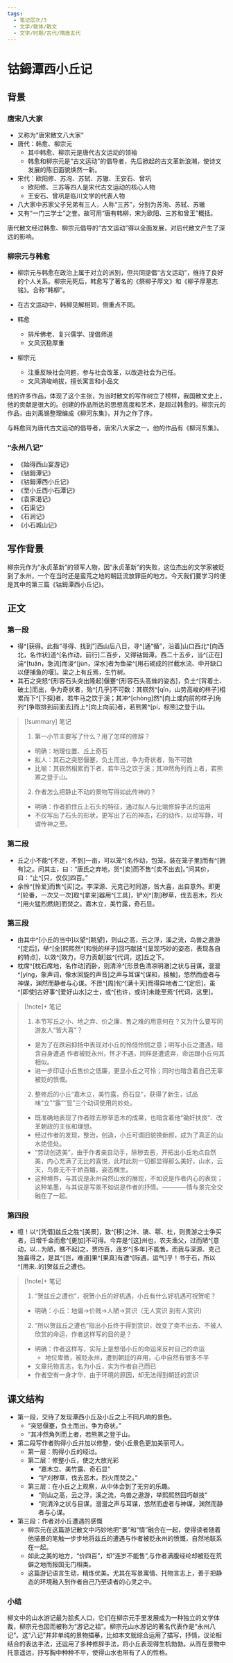 ```yaml
---
tags:
  - 笔记层次/3
  - 文学/载体/散文
  - 文学/时期/古代/隋唐五代
---
```


# 钴鉧潭西小丘记

## 背景


### 唐宋八大家

- 又称为“唐宋散文八大家”
- 唐代：韩愈、柳宗元
	- 其中韩愈、柳宗元是唐代古文运动的领袖
	- 韩愈和柳宗元是“古文运动”的倡导者，先后掀起的古文革新浪潮，使诗文发展的陈旧面貌焕然一新。
- 宋代：欧阳修、苏洵、苏轼、苏辙、王安石、曾巩
	- 欧阳修、三苏等四人是宋代古文运动的核心人物
	- 王安石、曾巩是临川文学的代表人物
- 八大家中苏家父子兄弟有三人，人称“三苏”，分别为苏洵、苏轼、苏辙
- 又有“一门三学士”之誉。故可用“唐有韩柳，宋为欧阳、三苏和曾王”概括。

唐代散文经过韩愈、柳宗元倡导的“古文运动”得以全面发展，对后代散文产生了深远的影响。

### 柳宗元与韩愈

- 柳宗元与韩愈在政治上属于对立的派别，但共同提倡“古文运动”，维持了良好的个人关系。柳宗元死后，韩愈写了著名的《祭柳子厚文》和《柳子厚墓志铭》。合称“韩柳”。
- 在古文运动中，韩柳见解相同，侧重点不同。

- 韩愈
	- 排斥佛老、复兴儒学、提倡师道
	- 文风沉稳厚重
- 柳宗元
	- 注重反映社会问题，参与社会改革，以改造社会为己任。
	- 文风清峻峭拔，擅长寓言和小品文

他的许多作品，体现了这个主张，为当时散文的写作树立了榜样，我国散文史上，他的贡献是很大的。创建的作品所达的思想高度和艺术，是超过韩愈的。柳宗元的作品，由刘禹锡整理编成《柳河东集》，并为之作了序。

与韩愈同为唐代古文运动的倡导者，唐宋八大家之一。他的作品有《柳河东集》。

### “永州八记”

- 《始得西山宴游记》
- 《钴鉧潭记》
- 《钴鉧潭西小丘记》
- 《至小丘西小石潭记》
- 《袁家渴记》
- 《石渠记》
- 《石涧记》
- 《小石城山记》

## 写作背景

柳宗元作为“永贞革新”的领军人物，因“永贞革新”的失败，这位杰出的文学家被贬到了永州，一个在当时还是蛮荒之地的朝廷流放罪臣的地方。今天我们要学习的便是其中的第三篇《钴鉧潭西小丘记》。



## 正文

### 第一段
- 得^[获得。此指“寻得、找到”]西山后八日，寻^[通“循”，沿着]山口西北^[向西北，名作状]道^[名作动，前行]二百步，又得钴鉧潭。西二十五步，当^[正在]湍^[tuān，急流]而浚^[jùn，深水]者为鱼梁^[用石砌成的拦截水流、中开缺口以便捕鱼的堰]。梁之上有丘焉，生竹树。
- 其石之突怒^[形容石头突出隆起]偃蹇^[形容石头高耸的姿态]，负土^[背着土、破土]而出，争为奇状者，殆^[几乎]不可数：其嵚然^[qīn，山势高峻的样子]相累而下^[下探]者，若牛马之饮于溪；其冲^[chòng]然^[向上或向前的样子]角列^[争取排到前面去]而上^[向上向前]者，若熊罴^[pí，棕熊]之登于山。

> [!summary] 笔记
> 1. 第一小节主要写了什么？用了怎样的修辞？
> 	- 明确：地理位置、丘上奇石
> 	- 拟人：其石之突怒偃蹇，负土而出，争为奇状者，殆不可数
> 	- 比喻：其嵚然相累而下者，若牛马之饮于溪；其冲然角列而上者，若熊罴之登于山。
> 2. 作者怎么把静止不动的景物写得如此传神的？
> 	- 明确：作者抓住丘上石头的特征，通过拟人与比喻修辞手法的运用
> 	- 不仅写出了石头的形状，更写出了石的神态，石的动作，以动写静，可谓传神之至。

### 第二段

- 丘之小不能^[不足，不到]一亩，可以笼^[名作动，包笼，装在笼子里]而有^[拥有]之。问其主，曰：“唐氏之弃地，货^[卖]而不售^[卖不出去]。”问其价，曰：“止^[只，仅仅]四百。”
- 余怜^[怜爱]而售^[买]之。李深源、元克己时同游，皆大喜，出自意外。即更^[轮番，一次又一次]取^[拿来]器用^[工具]，铲刈^[割]秽草，伐去恶木，烈火^[用火猛烈燃烧]而焚之。嘉木立，美竹露，奇石显。

### 第三段

- 由其中^[小丘的当中]以望^[眺望]，则山之高，云之浮，溪之流，鸟兽之遨游^[定后]，举^[全]熙熙然^[和悦的样子]回巧献技^[呈现巧妙的姿态，表现各自的特点]，以效^[效力，尽力贡献]兹^[代词，这]丘之下。
- 枕席^[枕石席地，名作动]而卧，则清泠^[形景色清凉明澈]之状与目谋，瀯瀯^[yíng，象声词，像水回旋的声音]之声与耳谋^[谋和，接触]，悠然而虚者与神谋，渊然而静者与心谋。不匝^[周]旬^[满十天]而得异地者二^[定后]，虽^[即使]古好事^[爱好山水]之士，或^[也许，或许]未能至焉^[代词，这里]。

>[!note]+  笔记
> 1. 本节写丘之小、地之弃、价之廉、售之难的用意何在？又为什么要写同游友人“皆大喜”？
> 	- 是为了在跌宕抑扬中表现对小丘的怜惜怜悯之意；明写小丘之遭遇，暗含自身遭遇 作者被贬永州，怀才不遇，同样是遭遗弃，命运跟小丘何其相似。
> 	- 进一步印证小丘售价之低廉，更显小丘之可怜；同时也暗含着自己无辜被贬的愤慨。
> 2. 整修后的小丘“嘉木立，美竹露，奇石显”，获得了新生，试品味“立”“露”“显”三个动词使用的妙处。
> 	- 既准确地表现了作者除去秽草恶木的成果，也暗含着他“锄奸扶良”、改革朝政的主张和理想。
> 	- 经过作者的发现，整治，创造，小丘可谓旧貌换新颜，成为了真正的山水绝佳处。
> 	- “劳动创造美”，由于作者亲自动手，除秽去恶，开拓出小丘地点自然美，内心充满了无比的喜悦，此时此刻一切都显得那么美好，山水，云天，鸟兽无不千娇百媚，姿态横生。
> 	- 这种境界，与其说是永州自然山水的展现，不如说是作者内心的表现；这种笔墨，与其说是写景不如说是作者的抒情。————情与景完全交融在了一起。

### 第四段

- 噫！以^[凭借]兹丘之胜^[美景]，致^[移]之沣、镐、鄠、杜，则贵游之士争买者，日增千金而愈^[更加]不可得。今弃是^[这]州也，农夫渔父，过而陋^[意动，以...为陋，瞧不起]之，贾四百，连岁^[多年]不能售。而我与深源、克己独喜得之，是其^[岂，难道]果^[果真]有遭^[际遇，运气]乎！书于石，所以^[用来..的]贺兹丘之遭也。

>[!note]+  笔记
> 1. “贺兹丘之遭也”，祝贺小丘的好机遇，小丘有什么好机遇可祝贺呢？
> 	- 明确：小丘：地偏->价贱->人陋->赏识（无人赏识 到有人赏识)
> 2. “所以贺兹丘之遭也”指出小丘终于得到赏识，改变了卖不出去、不被人欣赏的命运，作者这样写的目的是？
> 	- 明确：作者这样写，实际上是想借小丘的命运来反衬自己的命运
> 		- 地位卑微，被贬永州，遭到朝廷的弃用，心中自然有很多不平
> 	- 文章托物言志，名为小丘，实为作者自己而已
> 	- 作者空有一身才华，由于环境的原因，却无法得到朝廷的赏识

## 课文结构

- 第一段，交待了发现潭西小丘及小丘之上不同凡响的景色。
	- “突怒偃蹇，负土而出，争为奇状。”
	- “其冲然角列而上者，若熊罴之登于山。
- 第二段写作者购得小丘并加以修整，使小丘景色更加美丽可人。
	- 第一层：购得小丘的经过。
	- 第二层：修整小丘，使之大放光彩
		- “嘉木立、美竹露、奇石显”
		- “铲刈秽草，伐去恶木，烈火而焚之。”
	- 第三层：在小丘之上观察，从中体会到了无穷的乐趣。
		- “则山之高，云之浮，溪之流，鸟兽之遨游，举熙熙然回巧献技”
		- “则清泠之状与目谋，瀯瀯之声与耳谋，悠然而虚者与神谋，渊然而静者与心谋。
- 第三段：作者对小丘遭遇的感慨
	- 柳宗元在这篇游记散文中巧妙地把“景”和“情”融合在一起，使得读者随着他描景的笔触一步步地将兹丘的遭遇与作者被贬永州的愤慨，自然地联系在一起。
	- 如此之美的地方，“价四百”，却“连岁不能售”,与作者满腹经纶却被贬在荒僻之地而报国无门相类。
	- 这篇游记语言生动，精炼优美。尤其在写景寓情、托物言志上，善于把静态的环境融入到作者自己乃至读者的心灵之中。

### 小结

柳文中的山水游记最为脍炙人口，它们在柳宗元手里发展成为一种独立的文学体裁，柳宗元也因而被称为“游记之祖”。柳宗元山水游记的著名代表作是“永州八记”。这“八记”并非单纯的景物描摹，比如本文就综合运用了描写，抒情，议论相结合的表达手法，还运用了多种修辞手法，将小丘表现得生机勃勃。从而在景物中托意遥远，抒写胸中种种不平，使得山水也带有了人的性格。

